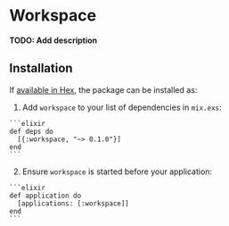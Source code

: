 # Workspace

**TODO: Add description**

## Installation

If [available in Hex](https://hex.pm/docs/publish), the package can be installed as:

  1. Add `workspace` to your list of dependencies in `mix.exs`:

    ```elixir
    def deps do
      [{:workspace, "~> 0.1.0"}]
    end
    ```

  2. Ensure `workspace` is started before your application:

    ```elixir
    def application do
      [applications: [:workspace]]
    end
    ```

